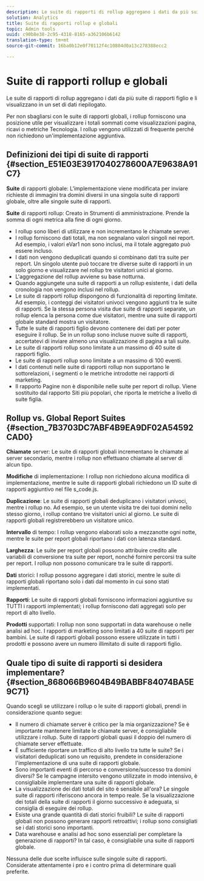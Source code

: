 ```yaml
---
description: Le suite di rapporti di rollup aggregano i dati da più suite di rapporti figlio e li visualizzano in un set di dati riepilogato.
solution: Analytics
title: Suite di rapporti rollup e globali
topic: Admin tools
uuid: c90b8e38-2c95-4318-8165-a362106b6142
translation-type: tm+mt
source-git-commit: 16ba0b12e0f70112f4c10804d0a13c278388ecc2

---
```



# Suite di rapporti rollup e globali

Le suite di rapporti di rollup aggregano i dati da più suite di rapporti figlio e li visualizzano in un set di dati riepilogato.

Per non sbagliarsi con le suite di rapporti globali, i rollup forniscono una posizione utile per visualizzare i totali sommati come visualizzazioni pagina, ricavi o metriche Tecnologia. I rollup vengono utilizzati di frequente perché non richiedono un'implementazione aggiuntiva.

## Definizioni dei tipi di suite di rapporti {#section_E51E03E3917040278600A7E9638A91C7}

**Suite** di rapporti globale: L’implementazione viene modificata per inviare richieste di immagini tra domini diversi in una singola suite di rapporti globale, oltre alle singole suite di rapporti.

**Suite** di rapporti rollup: Creato in Strumenti di amministrazione. Prende la somma di ogni metrica alla fine di ogni giorno.

* I rollup sono liberi di utilizzare e non incrementano le chiamate server.
* I rollup forniscono dati totali, ma non segnalano valori singoli nei report. Ad esempio, i valori eVar1 non sono inclusi, ma il totale aggregato può essere incluso.
* I dati non vengono deduplicati quando si combinano dati tra suite per report. Un singolo utente può toccare tre diverse suite di rapporti in un solo giorno e visualizzare nel rollup tre visitatori unici al giorno.
* L'aggregazione del rollup avviene su base notturna.
* Quando aggiungete una suite di rapporti a un rollup esistente, i dati della cronologia non vengono inclusi nel rollup.
* Le suite di rapporti rollup dispongono di funzionalità di reporting limitate. Ad esempio, i conteggi dei visitatori univoci vengono aggiunti tra le suite di rapporti. Se la stessa persona visita due suite di rapporti separate, un rollup elenca la persona come due visitatori, mentre una suite di rapporti globale standard mostra un visitatore.
* Tutte le suite di rapporti figlio devono contenere dei dati per poter eseguire il rollup. Se in un rollup sono incluse nuove suite di rapporti, accertatevi di inviare almeno una visualizzazione di pagina a tali suite.
* Le suite di rapporti rollup sono limitate a un massimo di 40 suite di rapporti figlio.
* Le suite di rapporti rollup sono limitate a un massimo di 100 eventi.
* I dati contenuti nelle suite di rapporti rollup non supportano le sottorelazioni, i segmenti o le metriche introdotte nei rapporti di marketing.
* Il rapporto Pagine non è disponibile nelle suite per report di rollup. Viene sostituito dal rapporto Siti più popolari, che riporta le metriche a livello di suite figlia.

## Rollup vs. Global Report Suites {#section_7B3703DC7ABF4B9EA9DF02A54592CAD0}

**Chiamate** server: Le suite di rapporti globali incrementano le chiamate al server secondario, mentre i rollup non effettuano chiamate al server di alcun tipo.

**Modifiche** di implementazione: I rollup non richiedono alcuna modifica di implementazione, mentre le suite di rapporti globali richiedono un ID suite di rapporti aggiuntivo nel file s_code.js.

**Duplicazione**: Le suite di rapporti globali deduplicano i visitatori univoci, mentre i rollup no. Ad esempio, se un utente visita tre dei tuoi domini nello stesso giorno, i rollup contano tre visitatori unici al giorno. Le suite di rapporti globali registrerebbero un visitatore unico.

**Intervallo** di tempo: I rollup vengono elaborati solo a mezzanotte ogni notte, mentre le suite per report globali riportano i dati con latenza standard.

**Larghezza**: Le suite per report globali possono attribuire credito alle variabili di conversione tra suite per report, nonché fornire percorsi tra suite per report. I rollup non possono comunicare tra le suite di rapporti.

**Dati** storici: I rollup possono aggregare i dati storici, mentre le suite di rapporti globali riportano solo i dati dal momento in cui sono stati implementati.

**Rapporti**: Le suite di rapporti globali forniscono informazioni aggiuntive su TUTTI i rapporti implementati; i rollup forniscono dati aggregati solo per report di alto livello.

**Prodotti** supportati: I rollup non sono supportati in data warehouse o nelle analisi ad hoc. I rapporti di marketing sono limitati a 40 suite di rapporti per bambini. Le suite di rapporti globali possono essere utilizzate in tutti i prodotti e possono avere un numero illimitato di suite di rapporti figlio.

## Quale tipo di suite di rapporti si desidera implementare? {#section_868066B9604B49BABBF84074BA5E9C71}

Quando scegli se utilizzare i rollup o le suite di rapporti globali, prendi in considerazione quanto segue:

* Il numero di chiamate server è critico per la mia organizzazione? Se è importante mantenere limitate le chiamate server, è consigliabile utilizzare i rollup. Suite di rapporti globali quasi il doppio del numero di chiamate server effettuate.
* È sufficiente riportare un traffico di alto livello tra tutte le suite? Se i visitatori deduplicati sono un requisito, prendete in considerazione l'implementazione di una suite di rapporti globale.
* Sono importanti eventi di percorso e conversione/successo tra domini diversi? Se le campagne intersito vengono utilizzate in modo intensivo, è consigliabile implementare una suite di rapporti globale.
* La visualizzazione dei dati totali del sito è sensibile all'ora? Le singole suite di rapporti riferiscono ancora in tempo reale. Se la visualizzazione dei totali della suite di rapporti il giorno successivo è adeguata, si consiglia di eseguire dei rollup.
* Esiste una grande quantità di dati storici fruibili? Le suite di rapporti globali non possono generare rapporti retroattivi; i rollup sono consigliati se i dati storici sono importanti.
* Data warehouse e analisi ad hoc sono essenziali per completare la generazione di rapporti? In tal caso, è consigliabile una suite di rapporti globale.

Nessuna delle due scelte influisce sulle singole suite di rapporti. Considerate attentamente i pro e i contro prima di determinare quali preferite.
